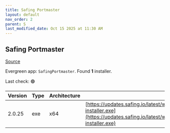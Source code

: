 ```yaml
---
title: Safing Portmaster
layout: default
nav_order: 2
parent: S
last_modified_date: Oct 15 2025 at 11:30 AM
---
```


## Safing Portmaster

[Source](https://safing.io/)

Evergreen app: `SafingPortmaster`. Found **1** installer.

Last check: 🟢

| Version | Type | Architecture | URI                                                                                                                                                                  |
| ------- | ---- | ------------ | -------------------------------------------------------------------------------------------------------------------------------------------------------------------- |
| 2.0.25  | exe  | x64          | [https://updates.safing.io/latest/windows_amd64/packages/portmaster-installer.exe](https://updates.safing.io/latest/windows_amd64/packages/portmaster-installer.exe) |
